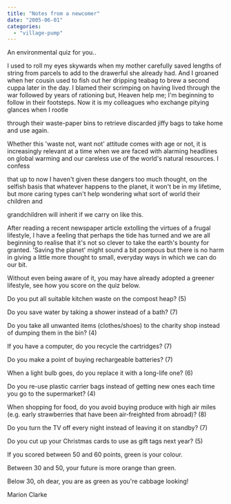 ```yaml
---
title: "Notes from a newcomer"
date: "2005-06-01"
categories: 
  - "village-pump"
---
```


An environmental quiz for you..

I used to roll my eyes skywards when my mother carefully saved lengths of string from parcels to add to the drawerful she already had. And I groaned when her cousin used to fish out her dripping teabag to brew a second cuppa later in the day. I blamed their scrimping on having lived through the war followed by years of rationing but, Heaven help me; I'm beginning to follow in their footsteps. Now it is my colleagues who exchange pitying glances when I rootle

through their waste-paper bins to retrieve discarded jiffy bags to take home and use again.

Whether this 'waste not, want not' attitude comes with age or not, it is increasingly relevant at a time when we are faced with alarming headlines on global warming and our careless use of the world's natural resources. I confess

that up to now I haven't given these dangers too much thought, on the selfish basis that whatever happens to the planet, it won't be in my lifetime, but more caring types can't help wondering what sort of world their children and

grandchildren will inherit if we carry on like this.

After reading a recent newspaper article extolling the virtues of a frugal lifestyle, I have a feeling that perhaps the tide has turned and we are all beginning to realise that it's not so clever to take the earth's bounty for granted. 'Saving the planet' might sound a bit pompous but there is no harm in giving a little more thought to small, everyday ways in which we can do our bit.

Without even being aware of it, you may have already adopted a greener lifestyle, see how you score on the quiz below.

Do you put all suitable kitchen waste on the compost heap? (5)

Do you save water by taking a shower instead of a bath? (7)

Do you take all unwanted items (clothes/shoes) to the charity shop instead of dumping them in the bin? (4)

If you have a computer, do you recycle the cartridges? (7)

Do you make a point of buying rechargeable batteries? (7)

When a light bulb goes, do you replace it with a long-life one? (6)

Do you re-use plastic carrier bags instead of getting new ones each time you go to the supermarket? (4)

When shopping for food, do you avoid buying produce with high air miles (e.g. early strawberries that have been air-freighted from abroad)? (8)

Do you turn the TV off every night instead of leaving it on standby? (7)

Do you cut up your Christmas cards to use as gift tags next year? (5)

If you scored between 50 and 60 points, green is your colour.

Between 30 and 50, your future is more orange than green.

Below 30, oh dear, you are as green as you're cabbage looking!

Marion Clarke

